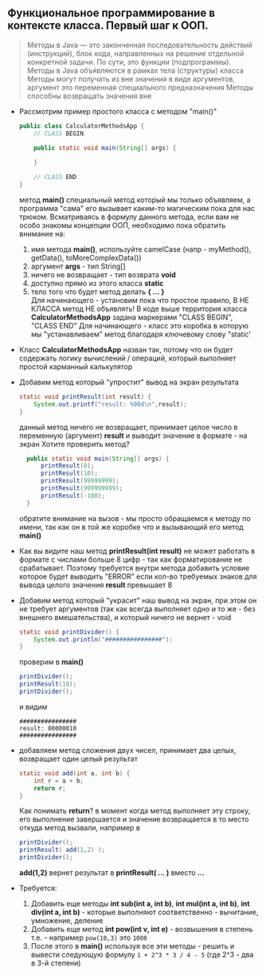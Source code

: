 ## Функциональное программирование в контексте класса. Первый шаг к ООП. 

> Методы в Java — это законченная последовательность действий (инструкций), блок кода, направленных на решение отдельной конкретной задачи. По сути, это функции (подпрограммы).
> Методы в Java объявляются в рамках тела (структуры) класса
> Методы могут получать из вне значения в виде аргументов, аргумент это переменная специального предназначения
> Методы способны возвращать значения вне


* Рассмотрим пример простого класса с методом "main()"
  
    ```java
    public class CalculatorMethodsApp {
        // CLASS BEGIN
        
        public static void main(String[] args) {

        }

        // CLASS END
    }
    ```
    метод **main()** специальный метод который мы только объявляем, а программа "сама" его вызывает каким-то магическим пока для нас трюком.
    Всматриваясь в формулу данного метода, если вам не особо знакомы концепции ООП, необходимо пока обратить внимание на:
     1. имя метода **main()**, используйте camelCase (напр - myMethod(), getData(), toMoreComplexData()) 
     2. аргумент **args** - тип String[]
     3. ничего не возвращает - тип возврата **void**
     4. доступно прямо из этого класса **static**
     5. тело того что будет метод делать **{ ... }**   
    Для начинающего - установим пока что простое правило, В НЕ КЛАССА метод НЕ объявлять! В коде выше территория класса **CalculatorMethodsApp** задана маркерами "CLASS BEGIN", "CLASS END"
    Для начинающего - класс это коробка в которую мы "устанавливаем" метод благодаря ключевому слову "static'

* Класс **CalculatorMethodsApp** назван так, потому что он будет содержать логику вычислений / операций, который выполняет простой карманный калькулятор
* Добавим метод который "упростит" вывод на экран результата
  ```java
  static void printResult(int result) {
      System.out.printf("result: %08d\n",result);
  }
  ``` 
  данный метод ничего не возвращает, принимает целое число в переменную (аргумент) **result** и выводит значение в формате - на экран
  Хотите проверить метод? 
  ```java
    public static void main(String[] args) {
        printResult(0);
        printResult(10);
        printResult(99999999);
        printResult(999999999);
        printResult(-100);
    }
  ```
  обратите внимание на вызов - мы просто обращаемся к методу по имени, так как он в той же коробке что и вызывающий его метод **main()**

* Как вы видите наш метод **printResult(int result)** не может работать в формате с числами больше 8 цифр - так как форматирование не срабатывает. Поэтому требуется внутри метода добавить условие которое будет выводить "ERROR" если кол-во требуемых знаков для вывода целого значения **result** превышает 8

* Добавим метод который "украсит" наш вывод на экран, при этом он не требует аргументов (так как всегда выполняет одно и то же - без внешнего вмешательства), и который ничего не вернет - void
    ```java
    static void printDivider() {
        System.out.println("################");
    }
    ```   
    проверим в **main()**

    ```java
    printDivider();
    printResult(10);
    printDivider();
    ```

    и видим 

    ```
    ################
    result: 00000010
    ################
    ```

* добавляем метод сложения двух чисел, принимает два целых, возвращает один целый результат
    ```java
    static void add(int a, int b) {
        int r = a + b;
        return r;
    }
    ```  
    Как понимать **return**? в момент когда метод выполняет эту строку, его выполнение завершается и значение возвращается в то место откуда метод вызвали, например в
    
    ```java
    printDivider();
    printResult( add(1,2) );
    printDivider();
    ```
    **add(1,2)** вернет результат в **printResult( ... )** вместо **...**

* Требуется:
  1. Добавить еще методы **int sub(int a, int b)**, **int mul(int a, int b)**, **int div(int a, int b)** - которые выполняют соответственно - вычитание, умножение, деление
  2. Добавить еще метод **int pow(int v, int e)** - возвышения в степень т.е. - например ```pow(10,3)``` это ```1000```
  3. После этого в **main()** используя все эти методы - решить и вывести следующую формулу ```1 + 2^3 * 3 / 4 - 5``` (где 2^3 - два в 3-й степени)

